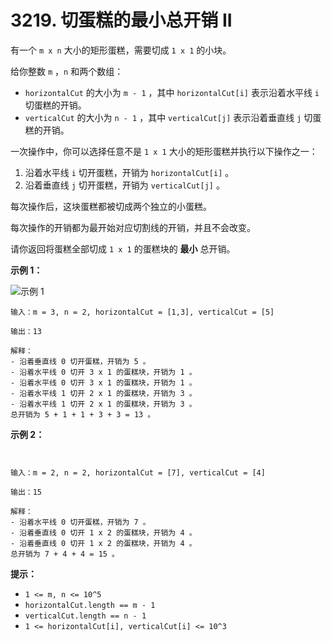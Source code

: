 # 3219. 切蛋糕的最小总开销 II

有一个 `m x n` 大小的矩形蛋糕，需要切成 `1 x 1` 的小块。

给你整数 `m` ，`n` 和两个数组：

- `horizontalCut` 的大小为 `m - 1` ，其中 `horizontalCut[i]` 表示沿着水平线 `i` 切蛋糕的开销。
- `verticalCut` 的大小为 `n - 1` ，其中 `verticalCut[j]` 表示沿着垂直线 `j` 切蛋糕的开销。

一次操作中，你可以选择任意不是 `1 x 1` 大小的矩形蛋糕并执行以下操作之一：

1. 沿着水平线 `i` 切开蛋糕，开销为 `horizontalCut[i]` 。
2. 沿着垂直线 `j` 切开蛋糕，开销为 `verticalCut[j]` 。

每次操作后，这块蛋糕都被切成两个独立的小蛋糕。

每次操作的开销都为最开始对应切割线的开销，并且不会改变。

请你返回将蛋糕全部切成 `1 x 1` 的蛋糕块的 **最小** 总开销。

**示例 1：**

![示例 1](https://assets.leetcode.com/uploads/2024/06/04/ezgifcom-animated-gif-maker-1.gif)

```()
输入：m = 3, n = 2, horizontalCut = [1,3], verticalCut = [5]

输出：13

解释：
- 沿着垂直线 0 切开蛋糕，开销为 5 。
- 沿着水平线 0 切开 3 x 1 的蛋糕块，开销为 1 。
- 沿着水平线 0 切开 3 x 1 的蛋糕块，开销为 1 。
- 沿着水平线 1 切开 2 x 1 的蛋糕块，开销为 3 。
- 沿着水平线 1 切开 2 x 1 的蛋糕块，开销为 3 。
总开销为 5 + 1 + 1 + 3 + 3 = 13 。
```

**示例 2：**

```()


输入：m = 2, n = 2, horizontalCut = [7], verticalCut = [4]

输出：15

解释：
- 沿着水平线 0 切开蛋糕，开销为 7 。
- 沿着垂直线 0 切开 1 x 2 的蛋糕块，开销为 4 。
- 沿着垂直线 0 切开 1 x 2 的蛋糕块，开销为 4 。
总开销为 7 + 4 + 4 = 15 。
```

**提示：**

- `1 <= m, n <= 10^5`
- `horizontalCut.length == m - 1`
- `verticalCut.length == n - 1`
- `1 <= horizontalCut[i], verticalCut[i] <= 10^3`
